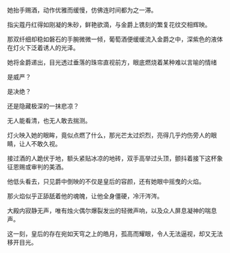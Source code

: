 她抬手赐酒，动作优雅而缓慢，仿佛连时间都为之一滞。

指尖蔻丹红得如刚凝的朱砂，鲜艳欲滴，与金爵上镌刻的繁复花纹交相辉映。

那双纤细却稳如磐石的手腕微微一倾，葡萄酒便缓缓流入金爵之中，深紫色的液体在灯火下泛着诱人的光泽。

她将金爵递出，目光透过垂落的珠帘直视前方，眼底燃烧着某种难以言喻的情绪

是威严？

是决绝？

还是隐藏极深的一抹悲凉？

无人能看清，也无人敢去揣测。

灯火映入她的眼眸，竟似点燃了什么，那光芒太过炽烈，亮得几乎灼伤旁人的眼睛，让人不敢久视。

接过酒的人跪伏于地，额头紧贴冰凉的地砖，双手高举过头顶，颤抖着接下这杯象征恩赐或审判的美酒。

他低头看去，只见爵中倒映的不仅是皇后的容颜，还有她眼中摇曳的火焰。

那火焰似乎正舔舐着他的魂魄，让他全身僵硬，冷汗涔涔。

大殿内寂静无声，唯有烛火偶尔爆裂发出的轻微声响，以及众人屏息凝神的喘息声。

这一刻，皇后的存在宛如天穹之上的皓月，孤高而耀眼，令人无法逼视，却又无法移开目光。

